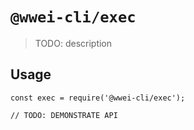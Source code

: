 # `@wwei-cli/exec`

> TODO: description

## Usage

```
const exec = require('@wwei-cli/exec');

// TODO: DEMONSTRATE API
```
